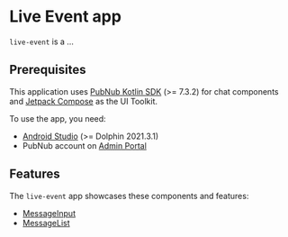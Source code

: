 # Live Event app

`live-event` is a …

## Prerequisites

This application uses [PubNub Kotlin SDK](https://github.com/pubnub/kotlin) (>= 7.3.2) for chat
components and [Jetpack Compose](https://developer.android.com/jetpack/compose) as the UI Toolkit.

To use the app, you need:

* [Android Studio](https://developer.android.com/studio) (>= Dolphin 2021.3.1)
* PubNub account on [Admin Portal](https://dashboard.pubnub.com/)

## Features

The `live-event` app showcases these components and features:

* [MessageInput](https://www.pubnub.com/docs/chat/components/android/ui-components#messageinput)
* [MessageList](https://www.pubnub.com/docs/chat/components/android/ui-components#messagelist)
